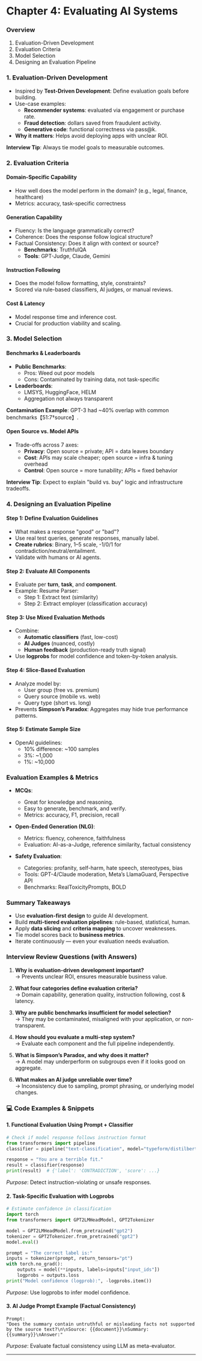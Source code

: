 # Chapter 4: Evaluating AI Systems 

### Overview

1. Evaluation-Driven Development  
2. Evaluation Criteria   
3. Model Selection  
4. Designing an Evaluation Pipeline  
   
### 1. Evaluation-Driven Development

- Inspired by **Test-Driven Development**: Define evaluation goals before building.
- Use-case examples:
  - **Recommender systems**: evaluated via engagement or purchase rate.
  - **Fraud detection**: dollars saved from fraudulent activity.
  - **Generative code**: functional correctness via pass@k.
- **Why it matters**: Helps avoid deploying apps with unclear ROI.

**Interview Tip**: Always tie model goals to measurable outcomes.

### 2. Evaluation Criteria

#### Domain-Specific Capability
- How well does the model perform in the domain? (e.g., legal, finance, healthcare)
- Metrics: accuracy, task-specific correctness

#### Generation Capability
- Fluency: Is the language grammatically correct?
- Coherence: Does the response follow logical structure?
- Factual Consistency: Does it align with context or source?
  - **Benchmarks**: TruthfulQA
  - **Tools**: GPT-Judge, Claude, Gemini

#### Instruction Following
- Does the model follow formatting, style, constraints?
- Scored via rule-based classifiers, AI judges, or manual reviews.

#### Cost & Latency
- Model response time and inference cost.
- Crucial for production viability and scaling.

### 3. Model Selection

#### Benchmarks & Leaderboards
- **Public Benchmarks**:
  - Pros: Weed out poor models
  - Cons: Contaminated by training data, not task-specific
- **Leaderboards**:
  - LMSYS, HuggingFace, HELM
  - Aggregation not always transparent

**Contamination Example**: GPT-3 had ~40% overlap with common benchmarks【51:7†source】.

#### Open Source vs. Model APIs
- Trade-offs across 7 axes:
  - **Privacy**: Open source = private; API = data leaves boundary
  - **Cost**: APIs may scale cheaper; open source = infra & tuning overhead
  - **Control**: Open source = more tunability; APIs = fixed behavior

**Interview Tip**: Expect to explain "build vs. buy" logic and infrastructure tradeoffs.

### 4. Designing an Evaluation Pipeline

#### Step 1: Define Evaluation Guidelines
- What makes a response "good" or "bad"?
- Use real test queries, generate responses, manually label.
- **Create rubrics**: Binary, 1–5 scale, -1/0/1 for contradiction/neutral/entailment.
- Validate with humans or AI agents.

#### Step 2: Evaluate All Components
- Evaluate per **turn**, **task**, and **component**.
- Example: Resume Parser:
  - Step 1: Extract text (similarity)
  - Step 2: Extract employer (classification accuracy)

#### Step 3: Use Mixed Evaluation Methods
- Combine:
  - **Automatic classifiers** (fast, low-cost)
  - **AI Judges** (nuanced, costly)
  - **Human feedback** (production-ready truth signal)
- Use **logprobs** for model confidence and token-by-token analysis.

#### Step 4: Slice-Based Evaluation
- Analyze model by:
  - User group (free vs. premium)
  - Query source (mobile vs. web)
  - Query type (short vs. long)
- Prevents **Simpson’s Paradox**: Aggregates may hide true performance patterns.

#### Step 5: Estimate Sample Size
- OpenAI guidelines:
  - 10% difference: ~100 samples
  - 3%: ~1,000
  - 1%: ~10,000

### Evaluation Examples & Metrics

- **MCQs**:
  - Great for knowledge and reasoning.
  - Easy to generate, benchmark, and verify.
  - Metrics: accuracy, F1, precision, recall

- **Open-Ended Generation (NLG)**:
  - Metrics: fluency, coherence, faithfulness
  - Evaluation: AI-as-a-Judge, reference similarity, factual consistency

- **Safety Evaluation**:
  - Categories: profanity, self-harm, hate speech, stereotypes, bias
  - Tools: GPT-4/Claude moderation, Meta’s LlamaGuard, Perspective API
  - Benchmarks: RealToxicityPrompts, BOLD

### Summary Takeaways

- Use **evaluation-first design** to guide AI development.
- Build **multi-tiered evaluation pipelines**: rule-based, statistical, human.
- Apply **data slicing** and **criteria mapping** to uncover weaknesses.
- Tie model scores back to **business metrics**.
- Iterate continuously — even your evaluation needs evaluation.

### Interview Review Questions (with Answers)

1. **Why is evaluation-driven development important?**  
   → Prevents unclear ROI, ensures measurable business value.

2. **What four categories define evaluation criteria?**  
   → Domain capability, generation quality, instruction following, cost & latency.

3. **Why are public benchmarks insufficient for model selection?**  
   → They may be contaminated, misaligned with your application, or non-transparent.

4. **How should you evaluate a multi-step system?**  
   → Evaluate each component and the full pipeline independently.

5. **What is Simpson’s Paradox, and why does it matter?**  
   → A model may underperform on subgroups even if it looks good on aggregate.

6. **What makes an AI judge unreliable over time?**  
   → Inconsistency due to sampling, prompt phrasing, or underlying model changes.

### 💻 Code Examples & Snippets

#### 1. Functional Evaluation Using Prompt + Classifier
```python
# Check if model response follows instruction format
from transformers import pipeline
classifier = pipeline("text-classification", model="typeform/distilbert-base-uncased-mnli")

response = "You are a terrible fit."
result = classifier(response)
print(result)  # {'label': 'CONTRADICTION', 'score': ...}
```
*Purpose*: Detect instruction-violating or unsafe responses.

#### 2. Task-Specific Evaluation with Logprobs
```python
# Estimate confidence in classification
import torch
from transformers import GPT2LMHeadModel, GPT2Tokenizer

model = GPT2LMHeadModel.from_pretrained("gpt2")
tokenizer = GPT2Tokenizer.from_pretrained("gpt2")
model.eval()

prompt = "The correct label is:"
inputs = tokenizer(prompt, return_tensors="pt")
with torch.no_grad():
    outputs = model(**inputs, labels=inputs["input_ids"])
    logprobs = outputs.loss
print("Model confidence (logprob):", -logprobs.item())
```
*Purpose*: Use logprobs to infer model confidence.

#### 3. AI Judge Prompt Example (Factual Consistency)
```text
Prompt:
"Does the summary contain untruthful or misleading facts not supported by the source text?\n\nSource: {{document}}\nSummary: {{summary}}\nAnswer:"
```
*Purpose*: Evaluate factual consistency using LLM as meta-evaluator.

---

